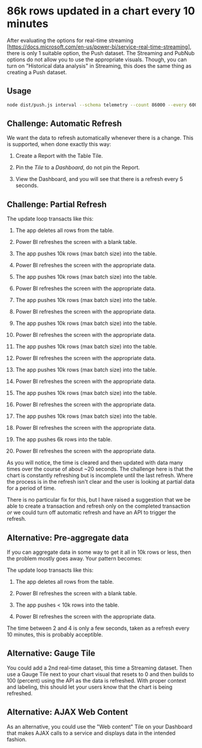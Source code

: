 # 86k rows updated in a chart every 10 minutes

After evaluating the options for real-time streaming [https://docs.microsoft.com/en-us/power-bi/service-real-time-streaming], there is only 1 suitable option, the Push dataset. The Streaming and PubNub options do not allow you to use the appropriate visuals. Though, you can turn on "Historical data analysis" in Streaming, this does the same thing as creating a Push dataset.

## Usage

```bash
node dist/push.js interval --schema telemetry --count 86000 --every 600
```

## Challenge: Automatic Refresh

We want the data to refresh automatically whenever there is a change. This is supported, when done exactly this way:

1. Create a Report with the Table Tile.

2. Pin the _Tile_ to a _Dashboard_, do not pin the Report.

3. View the Dashboard, and you will see that there is a refresh every 5 seconds.

## Challenge: Partial Refresh

The update loop transacts like this:

1. The app deletes all rows from the table.

2. Power BI refreshes the screen with a blank table.

3. The app pushes 10k rows (max batch size) into the table.

4. Power BI refreshes the screen with the appropriate data.

5. The app pushes 10k rows (max batch size) into the table.

6. Power BI refreshes the screen with the appropriate data.

7. The app pushes 10k rows (max batch size) into the table.

8. Power BI refreshes the screen with the appropriate data.

9. The app pushes 10k rows (max batch size) into the table.

10. Power BI refreshes the screen with the appropriate data.

11. The app pushes 10k rows (max batch size) into the table.

12. Power BI refreshes the screen with the appropriate data.

13. The app pushes 10k rows (max batch size) into the table.

14. Power BI refreshes the screen with the appropriate data.

15. The app pushes 10k rows (max batch size) into the table.

16. Power BI refreshes the screen with the appropriate data.

17. The app pushes 10k rows (max batch size) into the table.

18. Power BI refreshes the screen with the appropriate data.

19. The app pushes 6k rows into the table.

20. Power BI refreshes the screen with the appropriate data.

As you will notice, the time is cleared and then updated with data many times over the course of about ~20 seconds. The challenge here is that the chart is constantly refreshing but is incomplete until the last refresh. Where the process is in the refresh isn't clear and the user is looking at partial data for a period of time.

There is no particular fix for this, but I have raised a suggestion that we be able to create a transaction and refresh only on the completed transaction _or_ we could turn off automatic refresh and have an API to trigger the refresh.

## Alternative: Pre-aggregate data

If you can aggregate data in some way to get it all in 10k rows or less, then the problem mostly goes away. Your pattern becomes:

The update loop transacts like this:

1. The app deletes all rows from the table.

2. Power BI refreshes the screen with a blank table.

3. The app pushes < 10k rows into the table.

4. Power BI refreshes the screen with the appropriate data.

The time between 2 and 4 is only a few seconds, taken as a refresh every 10 minutes, this is probably acceptible.

## Alternative: Gauge Tile

You could add a 2nd real-time dataset, this time a Streaming dataset. Then use a Gauge Tile next to your chart visual that resets to 0 and then builds to 100 (percent) using the API as the data is refreshed. With proper context and labeling, this should let your users know that the chart is being refreshed.

## Alternative: AJAX Web Content

As an alternative, you could use the "Web content" Tile on your Dashboard that makes AJAX calls to a service and displays data in the intended fashion.
